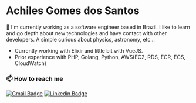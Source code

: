 # Achiles Gomes dos Santos

🔭 I'm currently working as a software engineer based in Brazil. I like to learn and go depth about new technologies and have contact with other developers. A simple curious about physics, astronomy, etc...

* Currently working with Elixir and little bit with VueJS.
* Prior experience with PHP, Golang, Python, AWS(EC2, RDS, ECR, ECS, CloudWatch)

### 📫 How to reach me
[![Gmail Badge](https://img.shields.io/badge/-Gmail-c14438?style=flat-square&logo=Gmail&logoColor=white&link=mailto:achillesgomess@gmail.com)](mailto:achillesgomess@gmail.com)
[![Linkedin Badge](https://img.shields.io/badge/-LinkedIn-blue?style=flat-square&logo=Linkedin&logoColor=white&link=https://www.linkedin.com/in/achilessantos/)](https://www.linkedin.com/in/achilessantos/)
